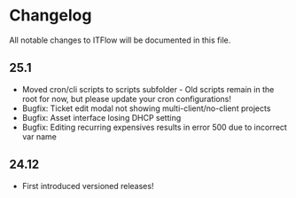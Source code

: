 # Changelog

All notable changes to ITFlow will be documented in this file.

## 25.1
- Moved cron/cli scripts to scripts subfolder - Old scripts remain in the root for now, but please update your cron configurations!
- Bugfix: Ticket edit modal not showing multi-client/no-client projects
- Bugfix: Asset interface losing DHCP setting
- Bugfix: Editing recurring expensives results in error 500 due to incorrect var name

## 24.12

- First introduced versioned releases!
